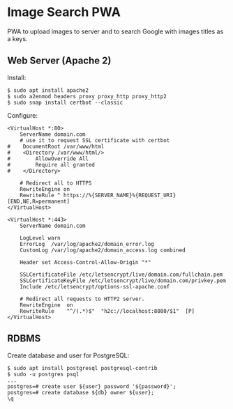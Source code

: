 # Image Search PWA

PWA to upload images to server and to search Google with images titles as a keys.

## Web Server (Apache 2)

Install:

```shell
$ sudo apt install apache2
$ sudo a2enmod headers proxy proxy_http proxy_http2
$ sudo snap install certbot --classic
```

Configure:

```apacheconf
<VirtualHost *:80>
    ServerName domain.com
    # use it to request SSL certificate with certbot
#    DocumentRoot /var/www/html
#    <Directory /var/www/html/>
#        AllowOverride All
#        Require all granted
#    </Directory>

    # Redirect all to HTTPS
    RewriteEngine on
    RewriteRule ^ https://%{SERVER_NAME}%{REQUEST_URI} [END,NE,R=permanent]
</VirtualHost>

<VirtualHost *:443>
    ServerName domain.com

    LogLevel warn
    ErrorLog  /var/log/apache2/domain_error.log
    CustomLog /var/log/apache2/domain_access.log combined

    Header set Access-Control-Allow-Origin "*"

    SSLCertificateFile /etc/letsencrypt/live/domain.com/fullchain.pem
    SSLCertificateKeyFile /etc/letsencrypt/live/domain.com/privkey.pem
    Include /etc/letsencrypt/options-ssl-apache.conf

    # Redirect all requests to HTTP2 server.
    RewriteEngine  on
    RewriteRule    "^/(.*)$"  "h2c://localhost:8080/$1"  [P]
</VirtualHost>
```

## RDBMS

Create database and user for PostgreSQL:

```shell
$ sudo apt install postgresql postgresql-contrib
$ sudo -u postgres psql
...
postgres=# create user ${user} password '${password}';
postgres=# create database ${db} owner ${user};
\q
```